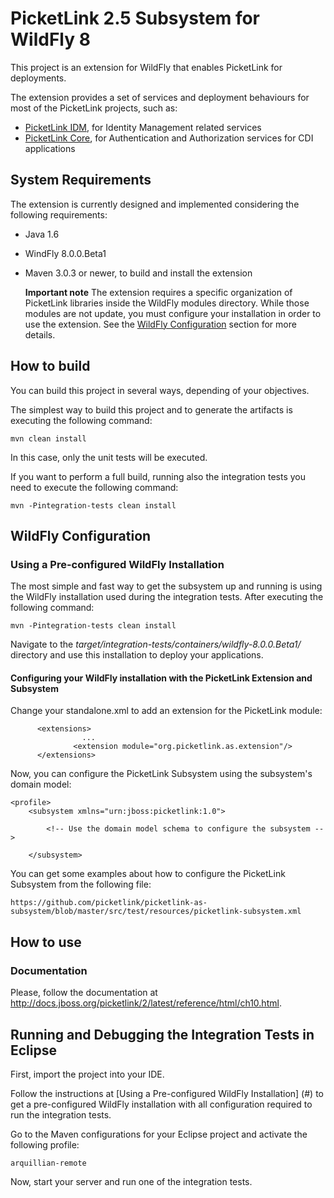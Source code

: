 # PicketLink 2.5 Subsystem for WildFly 8 #

This project is an extension for WildFly that enables PicketLink for deployments.

The extension provides a set of services and deployment behaviours for most of the PicketLink projects, such as:

* [PicketLink IDM](https://github.com/picketlink/picketlink/tree/master/idm "PicketLink IDM on Github"), for Identity Management related services
* [PicketLink Core](https://github.com/picketlink/picketlink/tree/master/core "PicketLink Core on Github"), for Authentication and Authorization services for CDI applications

## System Requirements ##

The extension is currently designed and implemented considering the following requirements:

* Java 1.6
* WindFly 8.0.0.Beta1
* Maven 3.0.3 or newer, to build and install the extension

    <b>Important note</b>
    The extension requires a specific organization of PicketLink libraries inside the WildFly modules directory. While those modules are not update, you must configure your installation in order to use the extension. See the [WildFly Configuration](#asInstallation) section for more details.

## How to build ##

You can build this project in several ways, depending of your objectives.

The simplest way to build this project and to generate the artifacts is executing the following command:

    mvn clean install
    
In this case, only the unit tests will be executed.

If you want to perform a full build, running also the integration tests you need to execute the following command:

    mvn -Pintegration-tests clean install
    
## WildFly Configuration ##

### Using a Pre-configured WildFly Installation
The most simple and fast way to get the subsystem up and running is using the WildFly installation used during the integration tests. After executing the following command:

    mvn -Pintegration-tests clean install

Navigate to the <i>target/integration-tests/containers/wildfly-8.0.0.Beta1/</i> directory and use this installation to deploy your applications.

#### Configuring your WildFly installation with the PicketLink Extension and Subsystem ####

Change your standalone.xml to add an extension for the PicketLink module:

          <extensions>
                    ...
                  <extension module="org.picketlink.as.extension"/>
          </extensions>
          
Now, you can configure the PicketLink Subsystem using the subsystem's domain model:

	<profile>
        <subsystem xmlns="urn:jboss:picketlink:1.0">
        	
        	<!-- Use the domain model schema to configure the subsystem -->
        	
        </subsystem>

You can get some examples about how to configure the PicketLink Subsystem from the following file:

	https://github.com/picketlink/picketlink-as-subsystem/blob/master/src/test/resources/picketlink-subsystem.xml

## How to use ##

### Documentation ###

Please, follow the documentation at http://docs.jboss.org/picketlink/2/latest/reference/html/ch10.html.

## Running and Debugging the Integration Tests in Eclipse ##

First, import the project into your IDE.

Follow the instructions at [Using a Pre-configured WildFly Installation] (#) to get a pre-configured WildFly installation with all configuration required to run the integration tests.

Go to the Maven configurations for your Eclipse project and activate the following profile:

	arquillian-remote
	
Now, start your server and run one of the integration tests.